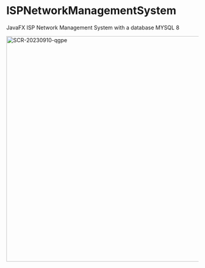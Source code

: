 # ISPNetworkManagementSystem
JavaFX ISP Network Management System with a database MYSQL 8


<img width="591" alt="SCR-20230910-qgpe" src="https://github.com/TheElementOFLif3/ISPNetworkManagementSystem/assets/116418444/7fd5596d-611a-4f13-90c6-c7387d8786cf">
